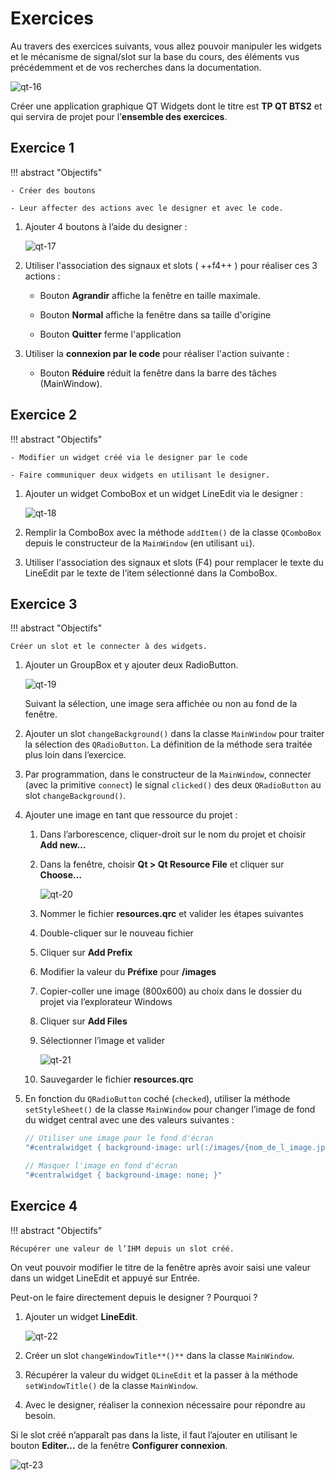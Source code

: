 # Exercices

Au travers des exercices suivants, vous allez pouvoir manipuler les widgets et le mécanisme de signal/slot sur la base du cours, des éléments vus précédemment et de vos recherches dans la documentation.

![qt-16](../images/cours/bts-2/90/qt-16.png)

Créer une application graphique QT Widgets dont le titre est **TP QT BTS2** et qui servira de projet pour l’**ensemble des exercices**.
    
## Exercice 1

!!! abstract "Objectifs"

    - Créer des boutons
    
    - Leur affecter des actions avec le designer et avec le code.

1. Ajouter 4 boutons à l’aide du designer :
    
    ![qt-17](../images/cours/bts-2/90/qt-17.png)
    
2. Utiliser l'association des signaux et slots ( ++f4++ ) pour réaliser ces 3 actions :

    - Bouton **Agrandir** affiche la fenêtre en taille maximale.

    - Bouton **Normal** affiche la fenêtre dans sa taille d'origine

    - Bouton **Quitter** ferme l'application

3. Utiliser la **connexion par le code** pour réaliser l'action suivante :

    - Bouton **Réduire** réduit la fenêtre dans la barre des tâches (MainWindow).

## Exercice 2

!!! abstract "Objectifs"

    - Modifier un widget créé via le designer par le code

    - Faire communiquer deux widgets en utilisant le designer.

1. Ajouter un widget ComboBox et un widget LineEdit via le designer :
    
    ![qt-18](../images/cours/bts-2/90/qt-18.png)
    
2. Remplir la ComboBox avec la méthode `addItem()` de la classe `QComboBox` depuis le constructeur de la `MainWindow` (en utilisant `ui`).

3. Utiliser l'association des signaux et slots (F4) pour remplacer le texte du LineEdit par le texte de l’item sélectionné dans la ComboBox.

## Exercice 3

!!! abstract "Objectifs"

    Créer un slot et le connecter à des widgets.

1. Ajouter un GroupBox et y ajouter deux RadioButton.
    
    ![qt-19](../images/cours/bts-2/90/qt-19.png)
    
    Suivant la sélection, une image sera affichée ou non au fond de la fenêtre.
    
2. Ajouter un slot `changeBackground()` dans la classe `MainWindow` pour traiter la sélection des `QRadioButton`. La définition de la méthode sera traitée plus loin dans l’exercice.

3. Par programmation, dans le constructeur de la `MainWindow`, connecter (avec la primitive `connect`) le signal `clicked()` des deux `QRadioButton` au slot `changeBackground()`.

4. Ajouter une image en tant que ressource du projet :

    1. Dans l’arborescence, cliquer-droit sur le nom du projet et choisir **Add new…**

    2. Dans la fenêtre, choisir **Qt > Qt Resource File** et cliquer sur **Choose…**
        
        ![qt-20](../images/cours/bts-2/90/qt-20.png)
        
    3. Nommer le fichier **resources.qrc** et valider les étapes suivantes

    4. Double-cliquer sur le nouveau fichier

    5. Cliquer sur **Add Prefix**

    6. Modifier la valeur du **Préfixe** pour **/images**

    7. Copier-coller une image (800x600) au choix dans le dossier du projet via l’explorateur Windows

    8. Cliquer sur **Add Files**

    9. Sélectionner l’image et valider
        
        ![qt-21](../images/cours/bts-2/90/qt-21.png)
        
    10. Sauvegarder le fichier **resources.qrc**

5. En fonction du `QRadioButton` coché (`checked`), utiliser la méthode `setStyleSheet()` de la classe `MainWindow` pour changer l’image de fond du widget central avec une des valeurs suivantes :
    
    ```cpp
    // Utiliser une image pour le fond d'écran
    "#centralwidget { background-image: url(:/images/{nom_de_l_image.jpg); }"
    
    // Masquer l'image en fond d'écran
    "#centralwidget { background-image: none; }"
    ```
    
## Exercice 4

!!! abstract "Objectifs"

    Récupérer une valeur de l’IHM depuis un slot créé.

On veut pouvoir modifier le titre de la fenêtre après avoir saisi une valeur dans un widget LineEdit et appuyé sur Entrée.

Peut-on le faire directement depuis le designer ? Pourquoi ?

1. Ajouter un widget **LineEdit**.
    
    ![qt-22](../images/cours/bts-2/90/qt-22.png)
    
2. Créer un slot `changeWindowTitle**()**` dans la classe `MainWindow`.

3. Récupérer la valeur du widget `QLineEdit` et la passer à la méthode `setWindowTitle()` de la classe `MainWindow`.

4. Avec le designer, réaliser la connexion nécessaire pour répondre au besoin. 

Si le slot créé n’apparaît pas dans la liste, il faut l’ajouter en utilisant le bouton **Editer…** de la fenêtre **Configurer connexion**.
    
![qt-23](../images/cours/bts-2/90/qt-23.png)
